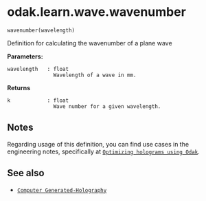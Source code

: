 # odak.learn.wave.wavenumber

`wavenumber(wavelength)`

Definition for calculating the wavenumber of a plane wave
 
**Parameters:**

    wavelength   : float
                   Wavelength of a wave in mm.
                       
**Returns**

    k            : float
                   Wave number for a given wavelength.

## Notes

Regarding usage of this definition, you can find use cases in the engineering notes, specifically at [`Optimizing holograms using Odak`](../../../notes/hologram_optimization).

## See also

* [`Computer Generated-Holography`](../../../cgh.md)
